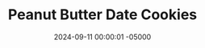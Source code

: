 ---
layout: post
title:  "Peanut Butter Date Cookies"
date:   2024-09-11 00:00:01 -05000
categories: 
- Recipes
- Healthier Dessert
permalink: /recipes/peanut-butter-date-cookies
image: /assets/Food/Healthier Dessert/PB Date Cookie/pb-date-cover.jpg
ing: pbdatecookie-ing
facts: pbdatecookie-facts
section1: 
start2: 
section2: 
start3: 
section3: 
start4: 
section4: 
start5: 
section5: 
Prep: 16
Rest: 
Cook: 14
Source1: https://m.youtube.com/watch?v=xr9EirwjC1A&pp=ygUUaGVhbHRoeSB2ZWdhbiBlYXRpbmc%3D
Source2:
whisk: https://s.samsungfood.com/C2FaJ
tags: 
- peanut butter
- natural peanut butter
- chocolate chips
- gluten free
- vanilla
- cookie
- nuts
- peanuts
- date
- sugar free
- beans
- chickpeas
- garbanzo beans
- pb2
- pbfit
- powdered peanut butter
Description: Delicious cookies made from a base of beans, dates, and natural peanut butter!  These are a variation of my <a href="/recipes/chocolate-chip-date-cookies">Chocolate Chip Date Cookies</a>, with added peanut butter and powdered peanut butter for that delicious peanut butter and chocolate combination.  They're sugar free, oil free, and gluten free.  They can be vegan too if you like (swap the milk for water).  If you're more of a chocoholic than a Reese's fan, you should also check out my <a href="/recipes/double-chocolate-date-cookies">Double Chocolate Date Cookies</a>.  Or if you're more of a mint fan, you can make my <a href="/recipes/mint-chocolate-chip-date-cookies">Mint Chocolate Chip Date Cookies</a>.  Or make them all and taste test them to see which ones you like the best!
Instructions: 
- Preheat your oven to 350F, and line a cookie sheet with parchment paper<br><br>

- Add the beans, dates, nut butter, powdered peanut butter, milk (or water), vanilla, and salt to a food processor and blend until smooth<br><br>

- For the beans, I've gone with chickpeas, but any other light colored bean will work, like navy, pinto, or cannellini beans.  I wouldn't recommend black or kidney beans, as the color will change<br><br>

- Add in baking soda and blend briefly, until just combined. Stir in the chocolate chips with a silicone spatula. The batter should be very loose for a cookie dough.  You can refrigerate for about 30 minutes to harden it if you desire<br><br>
- <center><img src="/assets/Food/Healthier Dessert/PB Date Cookie/pb-date-blended.jpg" alt="" class="instruction-image"></center><br>

- Using a cookie scoop (mine is 1.5 tbsp), scoop the cookie dough onto to the pan. These cookies won't flatten or spread as they bake, and will only puff up slightly. Flatten to as wide as you'd like the finished cookies to be (lightly wet your fingers to prevent sticking)<br><br>
- <center><img src="/assets/Food/Healthier Dessert/PB Date Cookie/pb-date-raw.jpg" alt="" class="instruction-image"></center><br>

- Bake for about 14 minutes at 350F, or until the tops and edges are lightly golden brown and the cookies are set to the touch.  Let cool on the pan for a few minutes to harden, then transfer to a wire rack to cool completely<br><br>
- <center><img src="/assets/Food/Healthier Dessert/PB Date Cookie/pb-date-baked.jpg" alt="" class="instruction-image"></center>
---